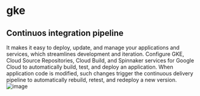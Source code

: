# gke
## Continuos integration pipeline
It makes it easy to deploy, update, and manage your applications and services, which streamlines development and iteration. Configure GKE, Cloud Source Repositories, Cloud Build, and Spinnaker services for Google Cloud to automatically build, test, and deploy an application. When application code is modified, such changes trigger the continuous delivery pipeline to automatically rebuild, retest, and redeploy a new version.
![image](https://user-images.githubusercontent.com/22028539/129486640-4c98053b-c5a8-47a6-97c8-85bab85cddbb.png)


